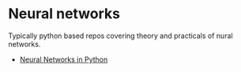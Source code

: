 # Neural networks

Typically python based repos covering theory and practicals of nural networks.

- [Neural Networks in Python](https://github.com/irisida/machine_learning/tree/master/neural_networks/neural_net_python)